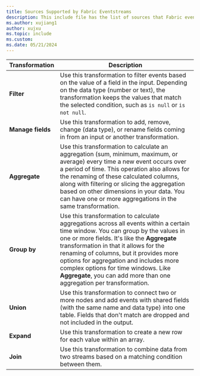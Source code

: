```yaml
---
title: Sources Supported by Fabric Eventstreams
description: This include file has the list of sources that Fabric eventstreams support. 
ms.author: xujiang1
author: xujxu 
ms.topic: include
ms.custom:
ms.date: 05/21/2024
---
```



| Transformation          | Description |
| --------------- | ---------- |
| **Filter** |  Use this transformation to filter events based on the value of a field in the input. Depending on the data type (number or text), the transformation keeps the values that match the selected condition, such as `is null` or `is not null`. |
| **Manage fields** | Use this transformation to add, remove, change (data type), or rename fields coming in from an input or another transformation. |
| **Aggregate** | Use this transformation to calculate an aggregation (sum, minimum, maximum, or average) every time a new event occurs over a period of time. This operation also allows for the renaming of these calculated columns, along with filtering or slicing the aggregation based on other dimensions in your data. You can have one or more aggregations in the same transformation. |
| **Group by** | Use this transformation to calculate aggregations across all events within a certain time window. You can group by the values in one or more fields. It's like the **Aggregate** transformation in that it allows for the renaming of columns, but it provides more options for aggregation and includes more complex options for time windows. Like **Aggregate**, you can add more than one aggregation per transformation. |
| **Union** | Use this transformation to connect two or more nodes and add events with shared fields (with the same name and data type) into one table. Fields that don't match are dropped and not included in the output. |
| **Expand** | Use this transformation to create a new row for each value within an array. |
| **Join** | Use this transformation to combine data from two streams based on a matching condition between them. |
